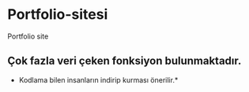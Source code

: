 # Portfolio-sitesi
Portfolio site 


## Çok fazla veri çeken fonksiyon bulunmaktadır.

* Kodlama bilen insanların indirip kurması önerilir.*
